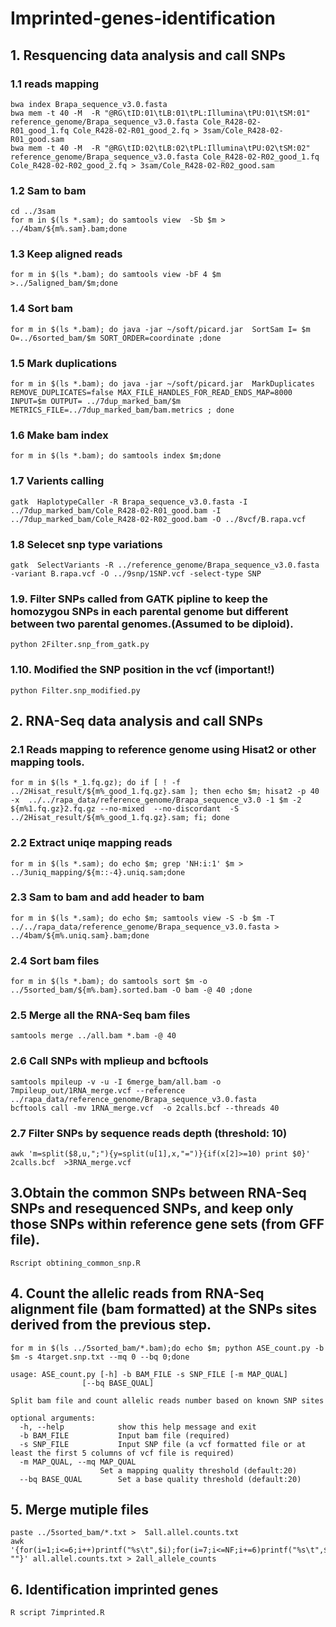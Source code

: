 # Imprinted-genes-identification
## 1. Resquencing data analysis and call SNPs
 ### 1.1 reads mapping
    bwa index Brapa_sequence_v3.0.fasta 
    bwa mem -t 40 -M  -R "@RG\tID:01\tLB:01\tPL:Illumina\tPU:01\tSM:01" reference_genome/Brapa_sequence_v3.0.fasta Cole_R428-02-    R01_good_1.fq Cole_R428-02-R01_good_2.fq > 3sam/Cole_R428-02-R01_good.sam
    bwa mem -t 40 -M  -R "@RG\tID:02\tLB:02\tPL:Illumina\tPU:02\tSM:02" reference_genome/Brapa_sequence_v3.0.fasta Cole_R428-02-R02_good_1.fq Cole_R428-02-R02_good_2.fq > 3sam/Cole_R428-02-R02_good.sam
 ### 1.2 Sam to bam
    cd ../3sam
    for m in $(ls *.sam); do samtools view  -Sb $m > ../4bam/${m%.sam}.bam;done 
 ### 1.3 Keep aligned reads
    for m in $(ls *.bam); do samtools view -bF 4 $m >../5aligned_bam/$m;done 
 ### 1.4 Sort bam
    for m in $(ls *.bam); do java -jar ~/soft/picard.jar  SortSam I= $m O=../6sorted_bam/$m SORT_ORDER=coordinate ;done
 ### 1.5 Mark duplications 
    for m in $(ls *.bam); do java -jar ~/soft/picard.jar  MarkDuplicates REMOVE_DUPLICATES=false MAX_FILE_HANDLES_FOR_READ_ENDS_MAP=8000 INPUT=$m OUTPUT= ../7dup_marked_bam/$m METRICS_FILE=../7dup_marked_bam/bam.metrics ; done
 ### 1.6 Make bam index 
    for m in $(ls *.bam); do samtools index $m;done
 ### 1.7 Varients calling 
    gatk  HaplotypeCaller -R Brapa_sequence_v3.0.fasta -I ../7dup_marked_bam/Cole_R428-02-R01_good.bam -I ../7dup_marked_bam/Cole_R428-02-R02_good.bam -O ../8vcf/B.rapa.vcf
 ### 1.8 Selecet snp type variations
    gatk  SelectVariants -R ../reference_genome/Brapa_sequence_v3.0.fasta -variant B.rapa.vcf -O ../9snp/1SNP.vcf -select-type SNP 
 ### 1.9. Filter SNPs called from GATK pipline to keep the homozygou SNPs in each parental genome but different between two parental genomes.(Assumed to be diploid).
    python 2Filter.snp_from_gatk.py
 ### 1.10. Modified the SNP position in the vcf (important!) 
    python Filter.snp_modified.py
## 2. RNA-Seq data analysis and call SNPs
 ### 2.1 Reads mapping to reference genome using Hisat2 or other mapping tools.
    for m in $(ls *_1.fq.gz); do if [ ! -f ../2Hisat_result/${m%_good_1.fq.gz}.sam ]; then echo $m; hisat2 -p 40 -x  ../../rapa_data/reference_genome/Brapa_sequence_v3.0 -1 $m -2 ${m%1.fq.gz}2.fq.gz --no-mixed  --no-discordant  -S ../2Hisat_result/${m%_good_1.fq.gz}.sam; fi; done
 ### 2.2 Extract uniqe mapping reads
    for m in $(ls *.sam); do echo $m; grep 'NH:i:1' $m > ../3uniq_mapping/${m::-4}.uniq.sam;done
 ### 2.3 Sam to bam and add header to bam
    for m in $(ls *.sam); do echo $m; samtools view -S -b $m -T ../../rapa_data/reference_genome/Brapa_sequence_v3.0.fasta > ../4bam/${m%.uniq.sam}.bam;done
 ### 2.4 Sort bam files
    for m in $(ls *.bam); do samtools sort $m -o ../5sorted_bam/${m%.bam}.sorted.bam -O bam -@ 40 ;done
 ### 2.5 Merge all the RNA-Seq bam files    
    samtools merge ../all.bam *.bam -@ 40
 ### 2.6 Call SNPs with mplieup and bcftools
    samtools mpileup -v -u -I 6merge_bam/all.bam -o 7mpileup_out/1RNA_merge.vcf --reference ../rapa_data/reference_genome/Brapa_sequence_v3.0.fasta
    bcftools call -mv 1RNA_merge.vcf  -o 2calls.bcf --threads 40
 ### 2.7 Filter SNPs by sequence reads depth (threshold: 10)
    awk 'm=split($8,u,";"){y=split(u[1],x,"=")}{if(x[2]>=10) print $0}' 2calls.bcf  >3RNA_merge.vcf  
## 3.Obtain the common SNPs between RNA-Seq SNPs and resequenced SNPs, and keep only those SNPs within reference gene sets (from GFF file).
    Rscript obtining_common_snp.R
## 4. Count the allelic reads from RNA-Seq alignment file (bam formatted) at the SNPs sites derived from  the previous step.
    for m in $(ls ../5sorted_bam/*.bam);do echo $m; python ASE_count.py -b $m -s 4target.snp.txt --mq 0 --bq 0;done
    
    usage: ASE_count.py [-h] -b BAM_FILE -s SNP_FILE [-m MAP_QUAL]
                    [--bq BASE_QUAL]

    Split bam file and count allelic reads number based on known SNP sites

    optional arguments:
      -h, --help            show this help message and exit
      -b BAM_FILE           Input bam file (required)
      -s SNP_FILE           Input SNP file (a vcf formatted file or at least the first 5 columns of vcf file is required)
      -m MAP_QUAL, --mq MAP_QUAL
                        Set a mapping quality threshold (default:20)
      --bq BASE_QUAL        Set a base quality threshold (default:20)
 ## 5. Merge mutiple files
    paste ../5sorted_bam/*.txt >  5all.allel.counts.txt
    awk '{for(i=1;i<=6;i++)printf("%s\t",$i);for(i=7;i<=NF;i+=6)printf("%s\t",$(i+4)"\t"$(i+5));print ""}' all.allel.counts.txt > 2all_allele_counts
 ## 6. Identification imprinted genes
    R script 7imprinted.R

